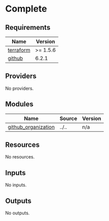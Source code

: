 # Complete

<!-- BEGIN_TF_DOCS -->
## Requirements

| Name | Version |
|------|---------|
| <a name="requirement_terraform"></a> [terraform](#requirement\_terraform) | >= 1.5.6 |
| <a name="requirement_github"></a> [github](#requirement\_github) | 6.2.1 |

## Providers

No providers.

## Modules

| Name | Source | Version |
|------|--------|---------|
| <a name="module_github_organization"></a> [github\_organization](#module\_github\_organization) | ../.. | n/a |

## Resources

No resources.

## Inputs

No inputs.

## Outputs

No outputs.
<!-- END_TF_DOCS -->